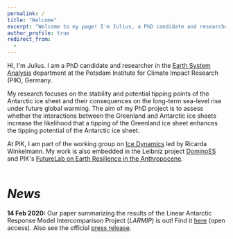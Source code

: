 ```yaml
---
permalink: /
title: "Welcome"
excerpt: "Welcome to my page! I'm Julius, a PhD candidate and researcher in the <i>Earth System Analysis</i> department at the <i>Potsdam Institute for Climate Impact Research</i> (PIK) in Potsdam, Germany. I focus on tipping points and Antarctic ice sheet stability."
author_profile: true
redirect_from:
  - 
---
```


Hi, I'm Julius. I am a PhD candidate and researcher in the [Earth System Analysis](https://www.pik-potsdam.de/research/earth-system-analysis "https://www.pik-potsdam.de/research/earth-system-analysis") department at the Potsdam Institute for Climate Impact Research (PIK), Germany.

My research focuses on the stability and potential tipping points of the Antarctic ice sheet and their consequences on the long-term sea-level rise under future global warming. The aim of my PhD project is to assess whether the interactions between the Greenland and Antarctic ice sheets increase the likelihood that a tipping of the Greenland ice sheet enhances the tipping potential of the Antarctic ice sheet.

At PIK, I am part of the working group on [Ice Dynamics](https://ricarda.science/group "https://ricarda.science/group") led by Ricarda Winkelmann. My work is also embedded in the Leibniz project [DominoES](https://www.pik-potsdam.de/dominoes "https://www.pik-potsdam.de/dominoes") and PIK's [FutureLab on Earth Resilience in the Anthropocene](https://www.pik-potsdam.de/earthresilience "https://www.pik-potsdam.de/earthresilience").
<br />&nbsp;<br />

# *News*

**14 Feb 2020:** Our paper summarizing the results of the Linear Antarctic Response Model Intercomparison Project (*LARMIP*) is out! Find it [here](https://www.earth-syst-dynam.net/11/35/2020/, "https://www.earth-syst-dynam.net/11/35/2020/") (open access). Also see the official [press release](https://www.pik-potsdam.de/news/press-releases/the-antarctica-factor-model-uncertainties-reveal-upcoming-sea-level-risk "https://www.pik-potsdam.de/news/press-releases/the-antarctica-factor-model-uncertainties-reveal-upcoming-sea-level-risk").